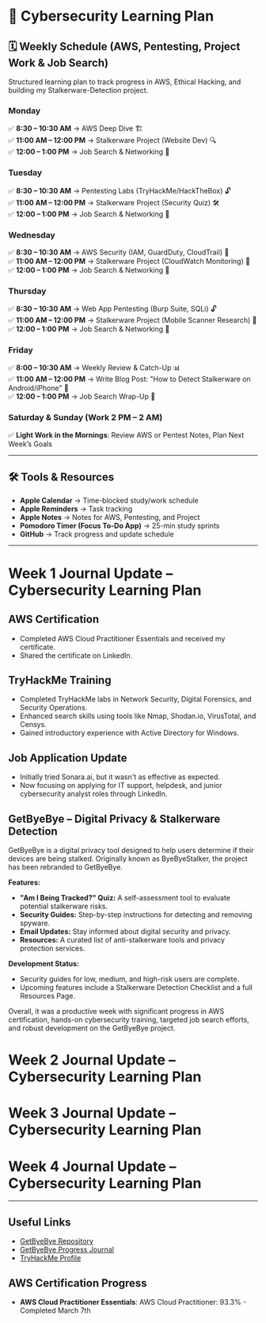# 🚀 Cybersecurity Learning Plan

## 🗓 Weekly Schedule (AWS, Pentesting, Project Work & Job Search)
Structured learning plan to track progress in AWS, Ethical Hacking, and building my Stalkerware-Detection project.

### **Monday**
✅ **8:30 – 10:30 AM** → AWS Deep Dive 🏗️  
✅ **11:00 AM – 12:00 PM** → Stalkerware Project (Website Dev) 🔍  
✅ **12:00 – 1:00 PM** → Job Search & Networking 💼  

### **Tuesday**
✅ **8:30 – 10:30 AM** → Pentesting Labs (TryHackMe/HackTheBox) 🔓  
✅ **11:00 AM – 12:00 PM** → Stalkerware Project (Security Quiz) 🛠️  
✅ **12:00 – 1:00 PM** → Job Search & Networking 🎯  

### **Wednesday**
✅ **8:30 – 10:30 AM** → AWS Security (IAM, GuardDuty, CloudTrail) 🔐  
✅ **11:00 AM – 12:00 PM** → Stalkerware Project (CloudWatch Monitoring) 🚀  
✅ **12:00 – 1:00 PM** → Job Search & Networking 💼  

### **Thursday**
✅ **8:30 – 10:30 AM** → Web App Pentesting (Burp Suite, SQLi) 🔓  
✅ **11:00 AM – 12:00 PM** → Stalkerware Project (Mobile Scanner Research) 📱  
✅ **12:00 – 1:00 PM** → Job Search & Networking 🎯  

### **Friday**
✅ **8:00 – 10:30 AM** → Weekly Review & Catch-Up 📊  
✅ **11:00 AM – 12:00 PM** → Write Blog Post: "How to Detect Stalkerware on Android/iPhone" 💾  
✅ **12:00 – 1:00 PM** → Job Search Wrap-Up 💼  

### **Saturday & Sunday (Work 2 PM – 2 AM)**
✅ **Light Work in the Mornings**: Review AWS or Pentest Notes, Plan Next Week’s Goals  

---

## **🛠 Tools & Resources**
- **Apple Calendar** → Time-blocked study/work schedule  
- **Apple Reminders** → Task tracking  
- **Apple Notes** → Notes for AWS, Pentesting, and Project  
- **Pomodoro Timer (Focus To-Do App)** → 25-min study sprints  
- **GitHub** → Track progress and update schedule  

---

# Week 1 Journal Update – Cybersecurity Learning Plan

## AWS Certification
- Completed AWS Cloud Practitioner Essentials and received my certificate.
- Shared the certificate on LinkedIn.

## TryHackMe Training
- Completed TryHackMe labs in Network Security, Digital Forensics, and Security Operations.
- Enhanced search skills using tools like Nmap, Shodan.io, VirusTotal, and Censys.
- Gained introductory experience with Active Directory for Windows.

## Job Application Update
- Initially tried Sonara.ai, but it wasn't as effective as expected.
- Now focusing on applying for IT support, helpdesk, and junior cybersecurity analyst roles through LinkedIn.

## GetByeBye – Digital Privacy & Stalkerware Detection
GetByeBye is a digital privacy tool designed to help users determine if their devices are being stalked. Originally known as ByeByeStalker, the project has been rebranded to GetByeBye.

**Features:**
- **"Am I Being Tracked?" Quiz:** A self-assessment tool to evaluate potential stalkerware risks.
- **Security Guides:** Step-by-step instructions for detecting and removing spyware.
- **Email Updates:** Stay informed about digital security and privacy.
- **Resources:** A curated list of anti-stalkerware tools and privacy protection services.

**Development Status:**
- Security guides for low, medium, and high-risk users are complete.
- Upcoming features include a Stalkerware Detection Checklist and a full Resources Page.

Overall, it was a productive week with significant progress in AWS certification, hands-on cybersecurity training, targeted job search efforts, and robust development on the GetByeBye project.

# Week 2 Journal Update – Cybersecurity Learning Plan

# Week 3 Journal Update – Cybersecurity Learning Plan

# Week 4 Journal Update – Cybersecurity Learning Plan

---

## Useful Links
- [GetByeBye Repository](https://github.com/chetflowers/getbyebye-site)
- [GetByeBye Progress Journal](https://github.com/chetflowers/getbyebye-progress)
- [TryHackMe Profile](https://tryhackme.com/p/chetubetcha)
  
## **AWS Certification Progress**
- **AWS Cloud Practitioner Essentials**: AWS Cloud Practitioner: 93.3% - Completed March 7th
